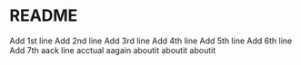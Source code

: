 # README
Add 1st line
Add 2nd line
Add 3rd line
Add 4th line
Add 5th line
Add 6th line
Add 7th aack line
acctual 
aagain 
aboutit 
aboutit 
aboutit 
